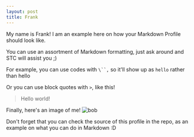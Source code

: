 ```yaml
---
layout: post
title: Frank
---
```


My name is Frank! I am an example here on how your Markdown Profile should look like.

You can use an assortment of Markdown formatting, just ask around and STC will assist you ;)

For example, you can use codes with ` \``, ` so it'll show up as `hello` rather than hello

Or you can use block quotes with `>`, like this!

> Hello world!

Finally, here's an image of me!
![bob](https://cdn4.iconfinder.com/data/icons/love-cartoon-vol-1/100/boy_stick_stickman_human_alone_happy-512.png)

Don't forget that you can check the source of this profile in the repo, as an example on what you can do in Markdown :D
